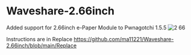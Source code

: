# Waveshare-2.66inch
Added support for 2.66inch e-Paper Module to Pwnagotchi 1.5.5
![2 66](https://github.com/ma11221/Waveshare-2.66inch/assets/101526230/a66d6c80-1688-4271-8862-c5a5f7dc2edb)

Instructions are in Replace
https://github.com/ma11221/Waveshare-2.66inch/blob/main/Replace
